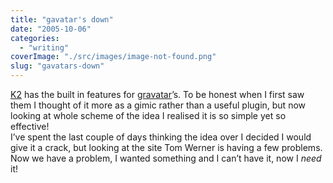 ```yaml
---
title: "gavatar's down"
date: "2005-10-06"
categories: 
  - "writing"
coverImage: "./src/images/image-not-found.png"
slug: "gavatars-down"
---
```


[K2](http://binarybonasi.com/wordpress/ks/) has the built in features for [gravatar](http://www.gravatar.com)’s. To be honest when I first saw them I thought of it more as a gimic rather than a useful plugin, but now looking at whole scheme of the idea I realised it is so simple yet so effective!  
I’ve spent the last couple of days thinking the idea over I decided I would give it a crack, but looking at the site Tom Werner is having a few problems. Now we have a problem, I wanted something and I can’t have it, now I _need_ it!
